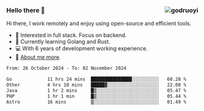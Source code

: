 ### Hello there 👋 <img align="right" src="https://github-readme-stats.vercel.app/api?username=godruoyi&show_icons=true" alt="godruoyi" />

Hi there, I work remotely and enjoy using open-source and efficient tools.

- 🔭 Interested in full stack. Focus on backend.
- 🌱 Currently learning Golang and Rust.
- 💻 With 6 years of development working experience.
- 👒 [About me more](https://godruoyi.com/posts/about-godruoyi).



<!--START_SECTION:waka-->

```txt
From: 26 October 2024 - To: 02 November 2024

Go             11 hrs 24 mins  ███████████████░░░░░░░░░░   60.28 %
Other          4 hrs 10 mins   █████▓░░░░░░░░░░░░░░░░░░░   22.08 %
Java           1 hr 2 mins     █▒░░░░░░░░░░░░░░░░░░░░░░░   05.47 %
PHP            1 hr 1 min      █▒░░░░░░░░░░░░░░░░░░░░░░░   05.44 %
Astro          16 mins         ▒░░░░░░░░░░░░░░░░░░░░░░░░   01.49 %
```

<!--END_SECTION:waka-->
